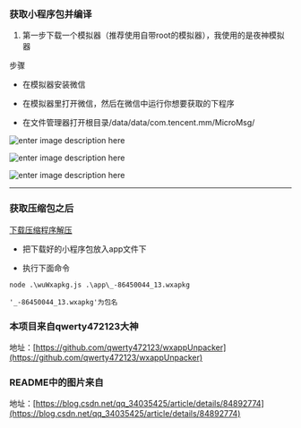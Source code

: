 ### 获取小程序包并编译

1. 第一步下载一个模拟器（推荐使用自带root的模拟器），我使用的是夜神模拟器

步骤

- 在模拟器安装微信

-  在模拟器里打开微信，然后在微信中运行你想要获取的下程序

-  在文件管理器打开根目录/data/data/com.tencent.mm/MicroMsg/

![enter image description here](https://img-blog.csdnimg.cn/20181208142850471.png?x-oss-process=image/watermark,type_ZmFuZ3poZW5naGVpdGk,shadow_10,text_aHR0cHM6Ly9ibG9nLmNzZG4ubmV0L3FxXzM0MDM1NDI1,size_16,color_FFFFFF,t_70)

![enter image description here](https://img-blog.csdnimg.cn/20181208142928958.png?x-oss-process=image/watermark,type_ZmFuZ3poZW5naGVpdGk,shadow_10,text_aHR0cHM6Ly9ibG9nLmNzZG4ubmV0L3FxXzM0MDM1NDI1,size_16,color_FFFFFF,t_70)

![enter image description here](https://img-blog.csdnimg.cn/20181208143209160.png?x-oss-process=image/watermark,type_ZmFuZ3poZW5naGVpdGk,shadow_10,text_aHR0cHM6Ly9ibG9nLmNzZG4ubmV0L3FxXzM0MDM1NDI1,size_16,color_FFFFFF,t_70)


---

### 获取压缩包之后 

[下载压缩程序解压](https://github.com/Groverjun/wxGrabbag)

- 把下载好的小程序包放入app文件下

- 执行下面命令

```
node .\wuWxapkg.js .\app\_-86450044_13.wxapkg

'_-86450044_13.wxapkg'为包名
```

### 本项目来自qwerty472123大神 

地址：[https://github.com/qwerty472123/wxappUnpacker](https://github.com/qwerty472123/wxappUnpacker)

### README中的图片来自 

地址：[https://blog.csdn.net/qq_34035425/article/details/84892774](https://blog.csdn.net/qq_34035425/article/details/84892774)
